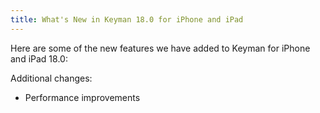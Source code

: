 ```yaml
---
title: What's New in Keyman 18.0 for iPhone and iPad
---
```

Here are some of the new features we have added to Keyman for iPhone and iPad 18.0:

Additional changes:

* Performance improvements
